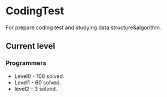 # CodingTest

For prepare coding test and studying data structure&algorithm.

## Current level

### Programmers

- Level0 - 106 solved.
- Level1 - 60  solved.
- level2 - 3 solved.

